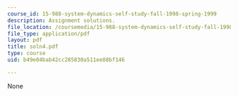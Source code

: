 ```yaml
---
course_id: 15-988-system-dynamics-self-study-fall-1998-spring-1999
description: Assignment solutions.
file_location: /coursemedia/15-988-system-dynamics-self-study-fall-1998-spring-1999/b49e04bab42cc285830a511ee88bf146_soln4.pdf
file_type: application/pdf
layout: pdf
title: soln4.pdf
type: course
uid: b49e04bab42cc285830a511ee88bf146

---
```

None